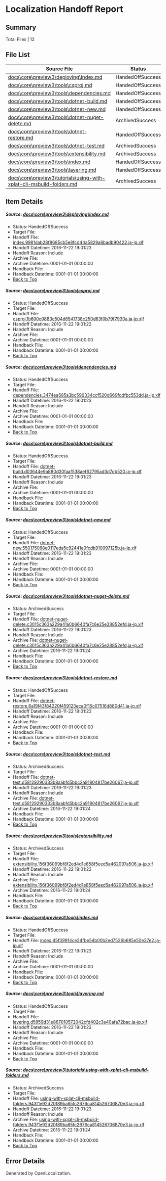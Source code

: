 # <a name='report-top'></a> Localization Handoff Report

## Summary
 Total Files | 12

## File List
 Source File | Status | Details 
 ----------- | ------ | ------- 
 [docs\core\preview3\deploying\index.md](https://github.com/dotnet/docs/blob/1a4cb06646929421cbc6dd745eba41479803b31f/docs/core/preview3/deploying/index.md) | HandedOffSuccess | [Details](#9a9d9d899f43be7cc4a7286f4bbb7d65d40979a258)
 [docs\core\preview3\tools\csproj.md](https://github.com/dotnet/docs/blob/1a4cb06646929421cbc6dd745eba41479803b31f/docs/core/preview3/tools/csproj.md) | HandedOffSuccess | [Details](#dd3c3751d1654b41c1c029fad48a160f77aad66c59)
 [docs\core\preview3\tools\dependencies.md](https://github.com/dotnet/docs/blob/1a4cb06646929421cbc6dd745eba41479803b31f/docs/core/preview3/tools/dependencies.md) | HandedOffSuccess | [Details](#509d162df769307f3cf9c8efa1d0ae03bf50a18660)
 [docs\core\preview3\tools\dotnet-build.md](https://github.com/dotnet/docs/blob/1a4cb06646929421cbc6dd745eba41479803b31f/docs/core/preview3/tools/dotnet-build.md) | HandedOffSuccess | [Details](#d93d6a71de5cc8723b6872ebedee405be572923361)
 [docs\core\preview3\tools\dotnet-new.md](https://github.com/dotnet/docs/blob/1a4cb06646929421cbc6dd745eba41479803b31f/docs/core/preview3/tools/dotnet-new.md) | HandedOffSuccess | [Details](#3b966f8204e6f88f425530fc33c30d91b392d66365)
 [docs\core\preview3\tools\dotnet-nuget-delete.md](https://github.com/dotnet/docs/blob/1a4cb06646929421cbc6dd745eba41479803b31f/docs/core/preview3/tools/dotnet-nuget-delete.md) | ArchivedSuccess | [Details](#ad7b16d5d91d87e3159d5da65852adb2e40dcb1466)
 [docs\core\preview3\tools\dotnet-restore.md](https://github.com/dotnet/docs/blob/1a4cb06646929421cbc6dd745eba41479803b31f/docs/core/preview3/tools/dotnet-restore.md) | HandedOffSuccess | [Details](#ec063c0aa3a410ac26c91895ad408cb1fc76e61f71)
 [docs\core\preview3\tools\dotnet-test.md](https://github.com/dotnet/docs/blob/1a4cb06646929421cbc6dd745eba41479803b31f/docs/core/preview3/tools/dotnet-test.md) | ArchivedSuccess | [Details](#88e271892869dc33e4b896194a6314dd81f6e98d73)
 [docs\core\preview3\tools\extensibility.md](https://github.com/dotnet/docs/blob/1a4cb06646929421cbc6dd745eba41479803b31f/docs/core/preview3/tools/extensibility.md) | ArchivedSuccess | [Details](#3d8a025878f4bb19f4f7e5397dddab21cd7de17075)
 [docs\core\preview3\tools\index.md](https://github.com/dotnet/docs/blob/1a4cb06646929421cbc6dd745eba41479803b31f/docs/core/preview3/tools/index.md) | HandedOffSuccess | [Details](#daa50c6c0daa364c4df48a558d37c1720746652277)
 [docs\core\preview3\tools\layering.md](https://github.com/dotnet/docs/blob/1a4cb06646929421cbc6dd745eba41479803b31f/docs/core/preview3/tools/layering.md) | HandedOffSuccess | [Details](#2af530d323e8973edb5ca678228845c55d1116e678)
 [docs\core\preview3\tutorials\using-with-xplat-cli-msbuild-folders.md](https://github.com/dotnet/docs/blob/1a4cb06646929421cbc6dd745eba41479803b31f/docs/core/preview3/tutorials/using-with-xplat-cli-msbuild-folders.md) | ArchivedSuccess | [Details](#2af30135da7705e245a3c5f03adeda73d064b20c90)

## Item Details
##### <a name='9a9d9d899f43be7cc4a7286f4bbb7d65d40979a258'></a> Source: [docs\core\preview3\deploying\index.md](https://github.com/dotnet/docs/blob/1a4cb06646929421cbc6dd745eba41479803b31f/docs/core/preview3/deploying/index.md)
* Status: HandedOffSuccess
* Target File: 
* Handoff File: [index.9981dab28f8685cb5e8fcd44a5829a6badb90422.ja-jp.xlf](https://github.com/dotnet/docs.handoff/blob/de963c5ef762cc5473fa6834e5502f70ffb8df77/ol-handoff/dotnet/docs.ja-jp/master/ht-p1/index.9981dab28f8685cb5e8fcd44a5829a6badb90422.ja-jp.xlf)
* Handoff Datetime: 2016-11-22 19:01:23
* Handoff Reason: Include
* Archive File: 
* Archive Datetime: 0001-01-01 00:00:00
* Handback File: 
* Handback Datetime: 0001-01-01 00:00:00
* [Back to Top](#report-top)

##### <a name='dd3c3751d1654b41c1c029fad48a160f77aad66c59'></a> Source: [docs\core\preview3\tools\csproj.md](https://github.com/dotnet/docs/blob/1a4cb06646929421cbc6dd745eba41479803b31f/docs/core/preview3/tools/csproj.md)
* Status: HandedOffSuccess
* Target File: 
* Handoff File: [csproj.1b600c0883c504d6541738c250d63f0b79f7930a.ja-jp.xlf](https://github.com/dotnet/docs.handoff/blob/de963c5ef762cc5473fa6834e5502f70ffb8df77/ol-handoff/dotnet/docs.ja-jp/master/ht-p1/csproj.1b600c0883c504d6541738c250d63f0b79f7930a.ja-jp.xlf)
* Handoff Datetime: 2016-11-22 19:01:23
* Handoff Reason: Include
* Archive File: 
* Archive Datetime: 0001-01-01 00:00:00
* Handback File: 
* Handback Datetime: 0001-01-01 00:00:00
* [Back to Top](#report-top)

##### <a name='509d162df769307f3cf9c8efa1d0ae03bf50a18660'></a> Source: [docs\core\preview3\tools\dependencies.md](https://github.com/dotnet/docs/blob/1a4cb06646929421cbc6dd745eba41479803b31f/docs/core/preview3/tools/dependencies.md)
* Status: HandedOffSuccess
* Target File: 
* Handoff File: [dependencies.3474ea685a3bc596334ccf520d669fcdfbc553dd.ja-jp.xlf](https://github.com/dotnet/docs.handoff/blob/de963c5ef762cc5473fa6834e5502f70ffb8df77/ol-handoff/dotnet/docs.ja-jp/master/ht-p1/dependencies.3474ea685a3bc596334ccf520d669fcdfbc553dd.ja-jp.xlf)
* Handoff Datetime: 2016-11-22 19:01:23
* Handoff Reason: Include
* Archive File: 
* Archive Datetime: 0001-01-01 00:00:00
* Handback File: 
* Handback Datetime: 0001-01-01 00:00:00
* [Back to Top](#report-top)

##### <a name='d93d6a71de5cc8723b6872ebedee405be572923361'></a> Source: [docs\core\preview3\tools\dotnet-build.md](https://github.com/dotnet/docs/blob/1a4cb06646929421cbc6dd745eba41479803b31f/docs/core/preview3/tools/dotnet-build.md)
* Status: HandedOffSuccess
* Target File: 
* Handoff File: [dotnet-build.d03644e9a880d30faaf538aef62795ad3d7db520.ja-jp.xlf](https://github.com/dotnet/docs.handoff/blob/de963c5ef762cc5473fa6834e5502f70ffb8df77/ol-handoff/dotnet/docs.ja-jp/master/ht-p1/dotnet-build.d03644e9a880d30faaf538aef62795ad3d7db520.ja-jp.xlf)
* Handoff Datetime: 2016-11-22 19:01:23
* Handoff Reason: Include
* Archive File: 
* Archive Datetime: 0001-01-01 00:00:00
* Handback File: 
* Handback Datetime: 0001-01-01 00:00:00
* [Back to Top](#report-top)

##### <a name='3b966f8204e6f88f425530fc33c30d91b392d66365'></a> Source: [docs\core\preview3\tools\dotnet-new.md](https://github.com/dotnet/docs/blob/1a4cb06646929421cbc6dd745eba41479803b31f/docs/core/preview3/tools/dotnet-new.md)
* Status: HandedOffSuccess
* Target File: 
* Handoff File: [dotnet-new.550175068e0117eda5c92441e0fcdb910097125b.ja-jp.xlf](https://github.com/dotnet/docs.handoff/blob/de963c5ef762cc5473fa6834e5502f70ffb8df77/ol-handoff/dotnet/docs.ja-jp/master/ht-p1/dotnet-new.550175068e0117eda5c92441e0fcdb910097125b.ja-jp.xlf)
* Handoff Datetime: 2016-11-22 19:01:23
* Handoff Reason: Include
* Archive File: 
* Archive Datetime: 0001-01-01 00:00:00
* Handback File: 
* Handback Datetime: 0001-01-01 00:00:00
* [Back to Top](#report-top)

##### <a name='ad7b16d5d91d87e3159d5da65852adb2e40dcb1466'></a> Source: [docs\core\preview3\tools\dotnet-nuget-delete.md](https://github.com/dotnet/docs/blob/1a4cb06646929421cbc6dd745eba41479803b31f/docs/core/preview3/tools/dotnet-nuget-delete.md)
* Status: ArchivedSuccess
* Target File: 
* Handoff File: [dotnet-nuget-delete.c3015c363a229a41a0b6640fa7c6e25e28852efd.ja-jp.xlf](https://github.com/dotnet/docs.handoff/blob/de963c5ef762cc5473fa6834e5502f70ffb8df77/ol-handoff/dotnet/docs.ja-jp/master/ht-p1/dotnet-nuget-delete.c3015c363a229a41a0b6640fa7c6e25e28852efd.ja-jp.xlf)
* Handoff Datetime: 2016-11-22 19:01:23
* Handoff Reason: Include
* Archive File: [dotnet-nuget-delete.c3015c363a229a41a0b6640fa7c6e25e28852efd.ja-jp.xlf](https://github.com/dotnet/docs.handoff/blob/0ed080cede785d5e054ac437796b994f80deada2/ol-archive/dotnet/docs.ja-jp/master/ht-p1/dotnet-nuget-delete.c3015c363a229a41a0b6640fa7c6e25e28852efd.ja-jp.xlf)
* Archive Datetime: 2016-11-22 19:01:24
* Handback File: 
* Handback Datetime: 0001-01-01 00:00:00
* [Back to Top](#report-top)

##### <a name='ec063c0aa3a410ac26c91895ad408cb1fc76e61f71'></a> Source: [docs\core\preview3\tools\dotnet-restore.md](https://github.com/dotnet/docs/blob/1a4cb06646929421cbc6dd745eba41479803b31f/docs/core/preview3/tools/dotnet-restore.md)
* Status: HandedOffSuccess
* Target File: 
* Handoff File: [dotnet-restore.6a19f43f84220f459123eca0f16c07516d880d41.ja-jp.xlf](https://github.com/dotnet/docs.handoff/blob/de963c5ef762cc5473fa6834e5502f70ffb8df77/ol-handoff/dotnet/docs.ja-jp/master/ht-p1/dotnet-restore.6a19f43f84220f459123eca0f16c07516d880d41.ja-jp.xlf)
* Handoff Datetime: 2016-11-22 19:01:23
* Handoff Reason: Include
* Archive File: 
* Archive Datetime: 0001-01-01 00:00:00
* Handback File: 
* Handback Datetime: 0001-01-01 00:00:00
* [Back to Top](#report-top)

##### <a name='88e271892869dc33e4b896194a6314dd81f6e98d73'></a> Source: [docs\core\preview3\tools\dotnet-test.md](https://github.com/dotnet/docs/blob/1a4cb06646929421cbc6dd745eba41479803b31f/docs/core/preview3/tools/dotnet-test.md)
* Status: ArchivedSuccess
* Target File: 
* Handoff File: [dotnet-test.d58129290333b8aabfd5bbc2a91804817be26067.ja-jp.xlf](https://github.com/dotnet/docs.handoff/blob/de963c5ef762cc5473fa6834e5502f70ffb8df77/ol-handoff/dotnet/docs.ja-jp/master/ht-p1/dotnet-test.d58129290333b8aabfd5bbc2a91804817be26067.ja-jp.xlf)
* Handoff Datetime: 2016-11-22 19:01:23
* Handoff Reason: Include
* Archive File: [dotnet-test.d58129290333b8aabfd5bbc2a91804817be26067.ja-jp.xlf](https://github.com/dotnet/docs.handoff/blob/0ed080cede785d5e054ac437796b994f80deada2/ol-archive/dotnet/docs.ja-jp/master/ht-p1/dotnet-test.d58129290333b8aabfd5bbc2a91804817be26067.ja-jp.xlf)
* Archive Datetime: 2016-11-22 19:01:24
* Handback File: 
* Handback Datetime: 0001-01-01 00:00:00
* [Back to Top](#report-top)

##### <a name='3d8a025878f4bb19f4f7e5397dddab21cd7de17075'></a> Source: [docs\core\preview3\tools\extensibility.md](https://github.com/dotnet/docs/blob/1a4cb06646929421cbc6dd745eba41479803b31f/docs/core/preview3/tools/extensibility.md)
* Status: ArchivedSuccess
* Target File: 
* Handoff File: [extensibility.156f36099bf8f2ed4d1e858f5eed5a462097a506.ja-jp.xlf](https://github.com/dotnet/docs.handoff/blob/de963c5ef762cc5473fa6834e5502f70ffb8df77/ol-handoff/dotnet/docs.ja-jp/master/ht-p1/extensibility.156f36099bf8f2ed4d1e858f5eed5a462097a506.ja-jp.xlf)
* Handoff Datetime: 2016-11-22 19:01:23
* Handoff Reason: Include
* Archive File: [extensibility.156f36099bf8f2ed4d1e858f5eed5a462097a506.ja-jp.xlf](https://github.com/dotnet/docs.handoff/blob/0ed080cede785d5e054ac437796b994f80deada2/ol-archive/dotnet/docs.ja-jp/master/ht-p1/extensibility.156f36099bf8f2ed4d1e858f5eed5a462097a506.ja-jp.xlf)
* Archive Datetime: 2016-11-22 19:01:24
* Handback File: 
* Handback Datetime: 0001-01-01 00:00:00
* [Back to Top](#report-top)

##### <a name='daa50c6c0daa364c4df48a558d37c1720746652277'></a> Source: [docs\core\preview3\tools\index.md](https://github.com/dotnet/docs/blob/1a4cb06646929421cbc6dd745eba41479803b31f/docs/core/preview3/tools/index.md)
* Status: HandedOffSuccess
* Target File: 
* Handoff File: [index.45f09914ce24fbe54b00b2ed7526b685e50e37e2.ja-jp.xlf](https://github.com/dotnet/docs.handoff/blob/de963c5ef762cc5473fa6834e5502f70ffb8df77/ol-handoff/dotnet/docs.ja-jp/master/ht-p1/index.45f09914ce24fbe54b00b2ed7526b685e50e37e2.ja-jp.xlf)
* Handoff Datetime: 2016-11-22 19:01:23
* Handoff Reason: Include
* Archive File: 
* Archive Datetime: 0001-01-01 00:00:00
* Handback File: 
* Handback Datetime: 0001-01-01 00:00:00
* [Back to Top](#report-top)

##### <a name='2af530d323e8973edb5ca678228845c55d1116e678'></a> Source: [docs\core\preview3\tools\layering.md](https://github.com/dotnet/docs/blob/1a4cb06646929421cbc6dd745eba41479803b31f/docs/core/preview3/tools/layering.md)
* Status: HandedOffSuccess
* Target File: 
* Handoff File: [layering.d5959d31e867010572042cfd402c3e40afa72bac.ja-jp.xlf](https://github.com/dotnet/docs.handoff/blob/de963c5ef762cc5473fa6834e5502f70ffb8df77/ol-handoff/dotnet/docs.ja-jp/master/ht-p1/layering.d5959d31e867010572042cfd402c3e40afa72bac.ja-jp.xlf)
* Handoff Datetime: 2016-11-22 19:01:23
* Handoff Reason: Include
* Archive File: 
* Archive Datetime: 0001-01-01 00:00:00
* Handback File: 
* Handback Datetime: 0001-01-01 00:00:00
* [Back to Top](#report-top)

##### <a name='2af30135da7705e245a3c5f03adeda73d064b20c90'></a> Source: [docs\core\preview3\tutorials\using-with-xplat-cli-msbuild-folders.md](https://github.com/dotnet/docs/blob/1a4cb06646929421cbc6dd745eba41479803b31f/docs/core/preview3/tutorials/using-with-xplat-cli-msbuild-folders.md)
* Status: ArchivedSuccess
* Target File: 
* Handoff File: [using-with-xplat-cli-msbuild-folders.943f1e92d20f89ba65fc2676ca814526706870e3.ja-jp.xlf](https://github.com/dotnet/docs.handoff/blob/de963c5ef762cc5473fa6834e5502f70ffb8df77/ol-handoff/dotnet/docs.ja-jp/master/ht-p1/using-with-xplat-cli-msbuild-folders.943f1e92d20f89ba65fc2676ca814526706870e3.ja-jp.xlf)
* Handoff Datetime: 2016-11-22 19:01:23
* Handoff Reason: Include
* Archive File: [using-with-xplat-cli-msbuild-folders.943f1e92d20f89ba65fc2676ca814526706870e3.ja-jp.xlf](https://github.com/dotnet/docs.handoff/blob/0ed080cede785d5e054ac437796b994f80deada2/ol-archive/dotnet/docs.ja-jp/master/ht-p1/using-with-xplat-cli-msbuild-folders.943f1e92d20f89ba65fc2676ca814526706870e3.ja-jp.xlf)
* Archive Datetime: 2016-11-22 19:01:24
* Handback File: 
* Handback Datetime: 0001-01-01 00:00:00
* [Back to Top](#report-top)


## Error Details

Generated by OpenLocalization.
